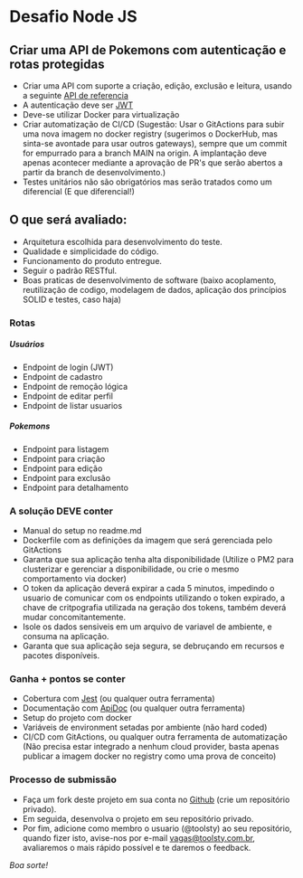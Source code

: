 # Desafio Node JS

## Criar uma API de Pokemons com autenticação e rotas protegidas

 - Criar uma API com suporte a criação, edição, exclusão e leitura, usando a seguinte
[API de referencia](https://pokeapi.co/)
 - A autenticação deve ser [JWT](https://jwt.io/)
 - Deve-se utilizar Docker para virtualização
 - Criar automatização de CI/CD (Sugestão: Usar o GitActions para subir uma nova imagem no docker registry (sugerimos o DockerHub, mas sinta-se avontade para usar outros gateways), sempre que um commit for empurrado para a branch MAIN na origin. A implantação deve apenas acontecer mediante a aprovação de PR's que serão abertos a partir da branch de desenvolvimento.)  
 - Testes unitários não são obrigatórios mas serão tratados como um diferencial (E que diferencial!)
 
## O que será avaliado:

- Arquitetura escolhida para desenvolvimento do teste.
- Qualidade e simplicidade do código.
- Funcionamento do produto entregue.
- Seguir o padrão RESTful.
- Boas praticas de desenvolvimento de software (baixo acoplamento, reutilização de codigo, modelagem de dados, aplicação dos princípios SOLID e testes, caso haja)

### Rotas
##### Usuários

- Endpoint de login (JWT)
- Endpoint de cadastro
- Endpoint de remoção lógica
- Endpoint de editar perfil
- Endpoint de listar usuarios

##### Pokemons

- Endpoint para listagem
- Endpoint para criação
- Endpoint para edição
- Endpoint para exclusão
- Endpoint para detalhamento

### A solução DEVE conter

- Manual do setup no readme.md
- Dockerfile com as definições da imagem que será gerenciada pelo GitActions
- Garanta que sua aplicação tenha alta disponibilidade (Utilize o PM2 para clusterizar e gerenciar a disponibilidade, ou crie o mesmo comportamento via docker)
- O token da aplicação deverá expirar a cada 5 minutos, impedindo o usuario de comunicar com os endpoints utilizando o token expirado, a chave de critpografia utilizada na geração dos tokens, também deverá mudar concomitantemente.
- Isole os dados sensiveis em um arquivo de variavel de ambiente, e consuma na aplicação.
- Garanta que sua aplicação seja segura, se debruçando em recursos e pacotes disponíveis. 

### **Ganha + pontos se conter**

- Cobertura com [Jest](https://jestjs.io/) (ou qualquer outra ferramenta)
- Documentação com [ApiDoc](https://apidocjs.com/) (ou qualquer outra ferramenta)
- Setup do projeto com docker
- Variáveis de environment setadas por ambiente (não hard coded)
- CI/CD com GitActions, ou qualquer outra ferramenta de automatização (Não precisa estar integrado a nenhum cloud provider, basta apenas publicar a imagem docker no registry como uma prova de conceito)


### Processo de submissão

- Faça um fork deste projeto em sua conta no [Github](https://github.com/join) (crie um repositório privado).
- Em seguida, desenvolva o projeto em seu repositório privado.
- Por fim, adicione como membro o usuario (@toolsty) ao seu repositório, quando fizer isto, avise-nos por e-mail vagas@toolsty.com.br, avaliaremos o mais rápido possível e te daremos o feedback.

_Boa sorte!_




